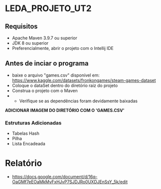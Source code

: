 # LEDA_PROJETO_UT2

## Requisitos
- Apache Maven 3.9.7 ou superior
- JDK 8 ou superior
- Preferencialmente, abrir o projeto com o Intellij IDE

## Antes de inciar o programa
- baixe o arquivo "games.csv" disponível em: https://www.kaggle.com/datasets/fronkongames/steam-games-dataset
- Coloque o dataSet dentro do diretório raiz do projeto
- Construa o projeto com o Maven
- - Verifique se as dependências foram devidamente baixadas

**ADICIONAR IMAGEM DO DIRETÓRIO COM O 'GAMES.CSV'**

### Estruturas Adicionadas
- Tabelas Hash
- Pilha
- Lista Encadeada

# Relatório
- https://docs.google.com/document/d/16q-OaGMf7eEOaMkMvFxHJvP7SJDJRo0UXDJEnSsY_5k/edit
